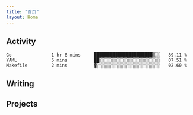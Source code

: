```yaml
---
title: "首页"
layout: Home
---
```


## Activity
<!--START_SECTION:waka-->
```text
Go               1 hr 8 mins     ██████████████████████▒░░   89.11 % 
YAML             5 mins          ██░░░░░░░░░░░░░░░░░░░░░░░   07.51 % 
Makefile         2 mins          ▓░░░░░░░░░░░░░░░░░░░░░░░░   02.60 % 
```
<!--END_SECTION:waka-->

## Writing
<PindedPosts />

## Projects
<Projects />
